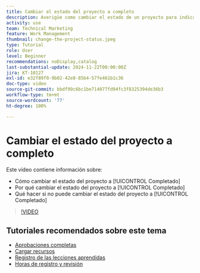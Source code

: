 ```yaml
---
title: Cambiar el estado del proyecto a completo
description: Averigüe como cambiar el estado de un proyecto para indicar que el trabajo se ha completado.
activity: use
team: Technical Marketing
feature: Work Management
thumbnail: change-the-project-status.jpeg
type: Tutorial
role: User
level: Beginner
recommendations: noDisplay,catalog
last-substantial-update: 2024-11-22T00:00:00Z
jira: KT-10127
exl-id: e32f89f0-9b02-42e8-85b4-57fe461b1c36
doc-type: video
source-git-commit: bbdf99c6bc1be714077fd94fc3f8325394de36b3
workflow-type: tm+mt
source-wordcount: '77'
ht-degree: 100%

---
```


# Cambiar el estado del proyecto a completo

Este vídeo contiene información sobre:

* Cómo cambiar el estado del proyecto a [!UICONTROL Completado]
* Por qué cambiar el estado del proyecto a [!UICONTROL Completado]
* Qué hacer si no puede cambiar el estado del proyecto a [!UICONTROL Completado]

>[!VIDEO](https://video.tv.adobe.com/v/3419336/?quality=12&learn=on&enablevpops=1)

## Tutoriales recomendados sobre este tema

* [Aprobaciones completas](/help/manage-work/close-a-project/complete-approvals.md)
* [Cargar recursos](/help/manage-work/close-a-project/upload-assets.md)
* [Registro de las lecciones aprendidas](/help/manage-work/close-a-project/lessons-learned-from-closing-a-project.md)
* [Horas de registro y revisión](/help/manage-work/close-a-project/log-and-review-hours.md)
